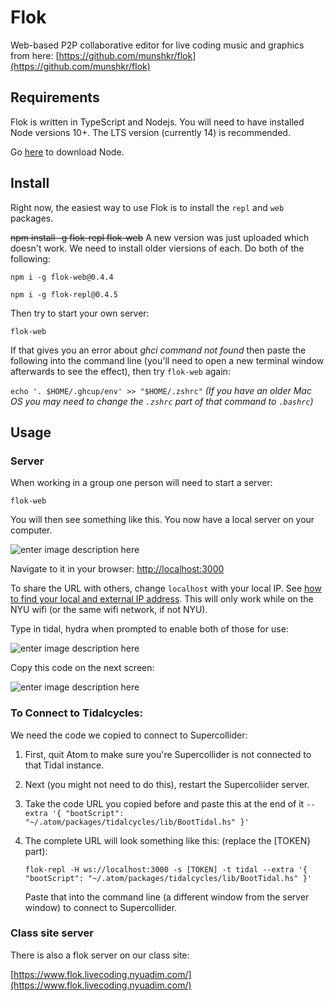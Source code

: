 # Flok
Web-based P2P collaborative editor for live coding music and graphics from here: [https://github.com/munshkr/flok](https://github.com/munshkr/flok)

## Requirements

Flok is written in TypeScript and Nodejs. You will need to have installed Node versions 10+. The LTS version (currently 14) is recommended.

Go  [here](https://nodejs.org/)  to download Node.

## [](https://github.com/munshkr/flok#install)Install

Right now, the easiest way to use Flok is to install the  `repl`  and  `web`  packages.

~~npm install -g flok-repl flok-web~~ A new version was just uploaded which doesn't work. We need to install older viersions of each. Do both of the following:

`npm i -g flok-web@0.4.4`

`npm i -g flok-repl@0.4.5`

Then try to start your own server:

`flok-web` 

If that gives you an error about *ghci command not found* then paste the following into the command line (you'll need to open a new terminal window afterwards to see the effect), then try `flok-web` again:

`echo '. $HOME/.ghcup/env' >> "$HOME/.zshrc"` 
*(If you have an older Mac OS you may need to change the `.zshrc` part of that command to `.bashrc`)*

## Usage

### Server

When working in a group one person will need to start a server:

`flok-web`

You will then see something like this. You now have a local server on your computer.

![enter image description here](https://raw.githubusercontent.com/aaronsherwood/liveCoding/main/media/listening.png)

Navigate to it in your browser:  [http://localhost:3000](http://localhost:3000/) 

To share the URL with others, change  `localhost`  with your local IP. See  [how to find your local and external IP address](https://lifehacker.com/how-to-find-your-local-and-external-ip-address-5833108). This will only work while on the NYU wifi (or the same wifi network, if not NYU).

Type in tidal, hydra when prompted to enable both of those for use:

![enter image description here](https://raw.githubusercontent.com/aaronsherwood/liveCoding/main/media/typeIN.png)

Copy this code on the next screen:

![enter image description here](https://raw.githubusercontent.com/aaronsherwood/liveCoding/main/media/copythispart.png)

### To Connect to Tidalcycles:

We need the code we copied to connect to Supercollider:

 1. First, quit Atom to make sure you're Supercollider is not connected
    to that Tidal instance.
 2. Next (you might not need to do this), restart the Supercoliider server.
 3. Take the code URL you copied before and paste this at the end of it `--extra '{ "bootScript": "~/.atom/packages/tidalcycles/lib/BootTidal.hs" }'`
 4. The complete URL will look something like this: (replace the [TOKEN} part): 

	`flok-repl -H ws://localhost:3000 -s [TOKEN] -t tidal --extra '{ "bootScript": "~/.atom/packages/tidalcycles/lib/BootTidal.hs" }'` 
	
	Paste that into the command line (a different window from the server window) to connect to Supercollider.
	 
### Class site server

There is also a flok server on our class site:

[https://www.flok.livecoding.nyuadim.com/](https://www.flok.livecoding.nyuadim.com/)

